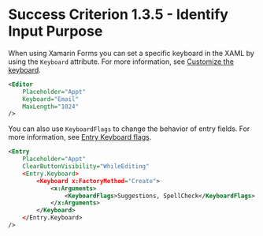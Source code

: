 # Success Criterion 1.3.5 - Identify Input Purpose

When using Xamarin Forms you can set a specific keyboard in the XAML by using the `Keyboard` attribute. For more information, see [Customize the keyboard](https://docs.microsoft.com/en-us/xamarin/xamarin-forms/user-interface/text/entry#customize-the-keyboard).

```xml
<Editor 
    Placeholder="Appt"
    Keyboard="Email"
    MaxLength="1024"
/>
```

You can also use `KeyboardFlags` to change the behavior of entry fields. For more information, see [Entry Keyboard flags](https://docs.microsoft.com/en-us/dotnet/api/xamarin.forms.keyboardflags#Xamarin_Forms_KeyboardFlags_None).

```xml
<Entry 
    Placeholder="Appt"
    ClearButtonVisibility="WhileEditing"
    <Entry.Keyboard>
        <Keyboard x:FactoryMethod="Create">
            <x:Arguments>
                <KeyboardFlags>Suggestions, SpellCheck</KeyboardFlags>
            </x:Arguments>
        </Keyboard>
    </Entry.Keyboard>
/>
```

